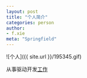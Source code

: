 ```yaml
---
layout: post
title: "个人简介"
categories: person
author:
- f.xie
meta: "Springfield"
---
```

![个人]({{ site.url }}/195345.gif)

从事驱动开发[工作][1]


[1]: http://jekyllrb.com/docs/home
